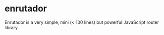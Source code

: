 # enrutador
Enrutador is a very simple, mini (&lt; 100 lines) but powerful JavaScript router library.
